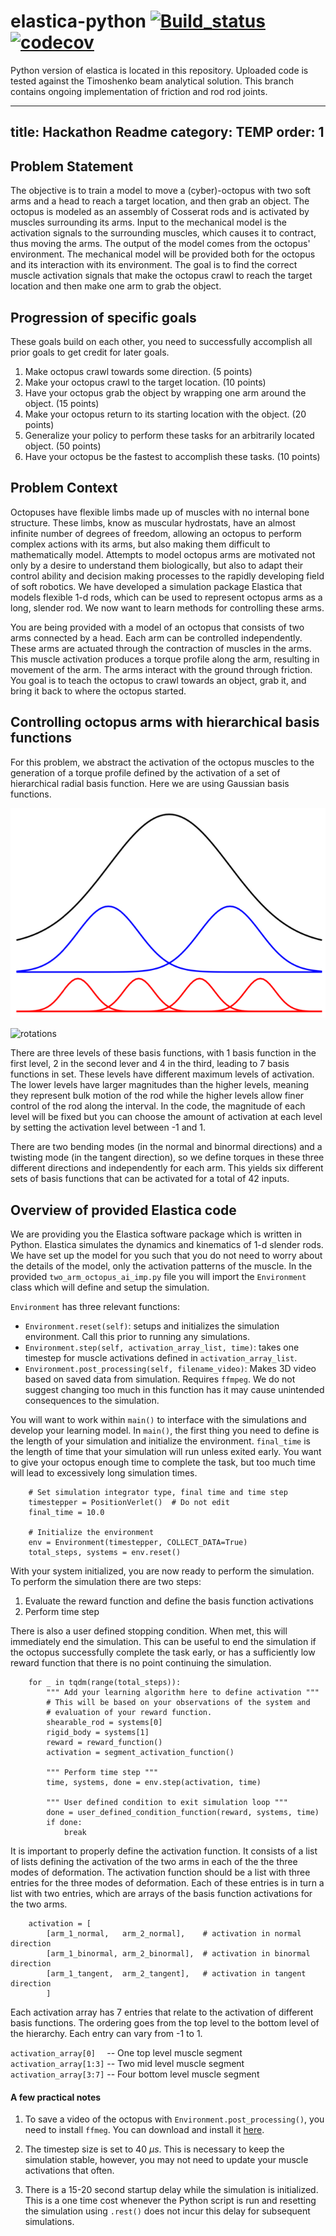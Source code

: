 # elastica-python [![Build_status](https://travis-ci.com/mattialabteam/elastica-python.svg?token=bhmh1TG9yLmXa4ZM4ZgQ&branch=master)](https://travis-ci.com/mattialabteam) [![codecov](https://codecov.io/gh/mattialabteam/elastica-python/branch/master/graph/badge.svg?token=O8nBw9I5vr)](https://codecov.io/gh/mattialabteam/elastica-python)

Python version of elastica is located in this repository. Uploaded code is tested against the Timoshenko beam analytical solution. This branch contains ongoing implementation of friction and rod rod joints.


---
title: Hackathon Readme
category: TEMP
order: 1 
---

## Problem Statement
The objective is to train a model to move a (cyber)-octopus with two soft arms and a head to reach a target location, and then grab an object. The octopus is modeled as an assembly of Cosserat rods and is activated by muscles surrounding its arms. Input to the mechanical model is the activation signals to the surrounding muscles, which causes it to contract, thus moving the arms. The output of the model comes from the octopus' environment. The mechanical model will be provided both for the octopus and its interaction with its environment. The goal is to find the correct muscle activation signals that make the octopus crawl to reach the target location and then make one arm to grab the object.

## Progression of specific goals
These goals build on each other, you need to successfully accomplish all prior goals to get credit for later goals.  

1) Make octopus crawl towards some direction. (5 points)
2) Make your octopus crawl to the target location. (10 points)  
3) Have your octopus grab the object by wrapping one arm around the object. (15 points) 
4) Make your octopus return to its starting location with the object. (20 points)
5) Generalize your policy to perform these tasks for an arbitrarily located object. (50 points)   
6) Have your octopus be the fastest to accomplish these tasks. (10 points)

## Problem Context
Octopuses have flexible limbs made up of muscles with no internal bone structure. These limbs, know as muscular hydrostats, have an almost infinite number of degrees of freedom, allowing an octopus to perform complex actions with its arms, but also making them difficult to mathematically model. Attempts to model octopus arms are motivated not only by a desire to understand them biologically, but also to adapt their control ability and decision making processes to the rapidly developing field of soft robotics. We have developed a simulation package Elastica that models flexible 1-d rods, which can be used to represent octopus arms as a long, slender rod. We now want to learn methods for controlling these arms. 

You are being provided with a model of an octopus that consists of two arms connected by a head. Each arm can be controlled independently. These arms are actuated through the contraction of muscles in the arms. This muscle activation produces a torque profile along the arm, resulting in movement of the arm. The arms interact with the ground through friction. You goal is to teach the octopus to crawl towards an object, grab it, and bring it back to where the octopus started. 

## Controlling octopus arms with hierarchical basis functions
For this problem, we abstract the activation of the octopus muscles to the generation of a torque profile defined by the activation of a set of hierarchical radial basis function. Here we are using Gaussian basis functions. 

![basis functions](assets/basis.png)

![rotations](assets/rotations.png)

There are three levels of these basis functions, with 1 basis function in the first level, 2 in the second lever and 4 in the third, leading to 7 basis functions in set. These levels have different maximum levels of activation. The lower levels have larger magnitudes than the higher levels, meaning they represent bulk motion of the rod while the higher levels allow finer control of the rod along the interval. In the code, the magnitude of each level will be fixed but you can choose the amount of activation at each level by setting the activation level between -1 and 1. 

There are two bending modes (in the normal and binormal directions) and a twisting mode (in the tangent direction), so we define torques in these three different directions and independently for each arm. This yields six different sets of basis functions that can be activated for a total of 42 inputs. 


## Overview of provided Elastica code
We are providing you the Elastica software package which is written in Python. Elastica simulates the dynamics and kinematics of 1-d slender rods. We have set up the model for you such that you do not need to worry about the details of the model, only the activation patterns of the muscle. In the provided `two_arm_octopus_ai_imp.py` file you will import the `Environment` class which will define and setup the simulation. 

`Environment` has three relevant functions:  
* `Environment.reset(self)`:  setups and initializes the simulation environment. Call this prior to running any simulations.  
* `Environment.step(self, activation_array_list, time)`: takes one timestep for muscle activations defined in `activation_array_list`. 
* `Environment.post_processing(self, filename_video)`: Makes 3D video based on saved data from simulation. Requires `ffmpeg`.
We do not suggest changing too much in this function has it may cause unintended consequences to the simulation. 


You will want to work within `main()` to interface with the simulations and develop your learning model. In `main()`, the first thing you need to define is the length of your simulation and initialize the environment. `final_time` is the length of time that your simulation will run unless exited early. You want to give your octopus enough time to complete the task, but too much time will lead to excessively long simulation times.

```
    # Set simulation integrator type, final time and time step
    timestepper = PositionVerlet()  # Do not edit
    final_time = 10.0

    # Initialize the environment
    env = Environment(timestepper, COLLECT_DATA=True)
    total_steps, systems = env.reset()
```

With your system initialized, you are now ready to perform the simulation. To perform the simulation there are two steps:  
1) Evaluate the reward function and define the basis function activations
2) Perform time step  

There is also a user defined stopping condition. When met, this will immediately end the simulation. This can be useful to end the simulation if the octopus successfully complete the task early, or has a sufficiently low reward function that there is no point continuing the simulation. 

```
    for _ in tqdm(range(total_steps)):
        """ Add your learning algorithm here to define activation """
        # This will be based on your observations of the system and 
        # evaluation of your reward function.  
        shearable_rod = systems[0]
        rigid_body = systems[1]   
        reward = reward_function()   
        activation = segment_activation_function()

        """ Perform time step """
        time, systems, done = env.step(activation, time)

        """ User defined condition to exit simulation loop """
        done = user_defined_condition_function(reward, systems, time)
        if done:
            break
```

It is important to properly define the activation function. It consists of a list of lists defining the activation of the two arms in each of the the three modes of deformation. The activation function should be a list with three entries for the three modes of deformation. Each of these entries is in turn a list with two entries, which are arrays of the basis function activations for the two arms. 

```
    activation = [
        [arm_1_normal,   arm_2_normal],    # activation in normal direction
        [arm_1_binormal, arm_2_binormal],  # activation in binormal direction
        [arm_1_tangent,  arm_2_tangent],   # activation in tangent direction
        ]
```

Each activation array has 7 entries that relate to the activation of different basis functions. The ordering goes from the top level to the bottom level of the hierarchy. Each entry can vary from -1 to 1.

`activation_array[0]  ` -- One top level muscle segment  
`activation_array[1:3]` -- Two mid level muscle segment  
`activation_array[3:7]` -- Four bottom level muscle segment  

#### A few practical notes
1) To save a video of the octopus with `Environment.post_processing()`, you need to install `ffmeg`. You can download and install it [here](https://www.ffmpeg.org/). 

2) The timestep size is set to 40 $\mu s$. This is necessary to keep the simulation stable, however, you may not need to update your muscle activations that often.

3) There is a 15-20 second startup delay while the simulation is initialized. This is a one time cost whenever the Python script is run and resetting the simulation using `.rest()` does not incur this delay for subsequent simulations. 







